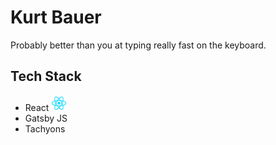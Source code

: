 # Kurt Bauer

Probably better than you at typing really fast on the keyboard.

## Tech Stack
- React <img src="src/assets/logos/React.js_logo-512.png" height="25px" width="25px" />
- Gatsby JS
- Tachyons